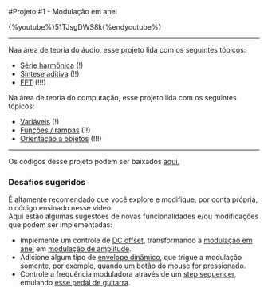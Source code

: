 #Projeto #1 - Modulação em anel

{%youtube%}51TJsgDWS8k{%endyoutube%}

<!-- ### Construção de um sintetizador via algoritmo de síntese aditiva. -->

---
Naa área de teoria do áudio, esse projeto lida com os seguintes tópicos:

* [Série harmônica](audio_serHarm.md) (!)
* [Síntese aditiva](audio_addSynth.md) (!!)
* [FFT](audio_dft.md) (!!!)
<p>

Na área de teoria do computação, esse projeto lida com os seguintes tópicos:

* [Variáveis](prog_variaveis.md) (!)
* [Funções / rampas](prog_funcoes.md) (!!)
* [Orientação a objetos](prog_oop.md) (!!!)
---

Os códigos desse projeto podem ser baixados [aqui.]()

### Desafios sugeridos

É altamente recomendado que você explore e modifique, por conta própria, o código ensinado nesse video.<br>
Aqui estão algumas sugestões de novas funcionalidades e/ou modificações que podem ser implementadas:

- Implemente um controle de [DC offset](), transformando a [modulação em anel]() em [modulação de amplitude]().
- Adicione algum tipo de [envelope dinâmico](), que trigue a modulação somente, por exemplo, quando um botão do mouse for pressionado.
- Controle a frequência moduladora através de um [step sequencer](), emulando [esse pedal de guitarra](https://www.youtube.com/watch?v=lBZO63OpNgc).
